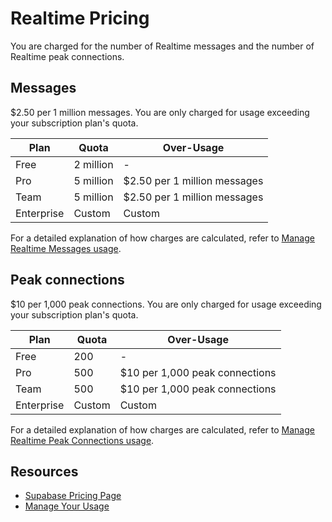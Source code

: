 # Realtime Pricing

You are charged for the number of Realtime messages and the number of Realtime peak connections.

## Messages

$2.50 per 1 million messages. You are only charged for usage exceeding your subscription plan's quota.

| Plan | Quota | Over-Usage |
| --- | --- | --- |
| Free | 2 million | - |
| Pro | 5 million | $2.50 per 1 million messages |
| Team | 5 million | $2.50 per 1 million messages |
| Enterprise | Custom | Custom |

For a detailed explanation of how charges are calculated, refer to [Manage Realtime Messages usage](https://supabase.com/docs/guides/platform/manage-your-usage/realtime-messages).

## Peak connections

$10 per 1,000 peak connections. You are only charged for usage exceeding your subscription plan's quota.

| Plan | Quota | Over-Usage |
| --- | --- | --- |
| Free | 200 | - |
| Pro | 500 | $10 per 1,000 peak connections |
| Team | 500 | $10 per 1,000 peak connections |
| Enterprise | Custom | Custom |

For a detailed explanation of how charges are calculated, refer to [Manage Realtime Peak Connections usage](https://supabase.com/docs/guides/platform/manage-your-usage/realtime-peak-connections).

## Resources

- [Supabase Pricing Page](https://supabase.com/pricing)
- [Manage Your Usage](https://supabase.com/docs/guides/platform/manage-your-usage)
